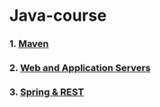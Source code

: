 # Java-course
### 1. [Maven](./maven) 
### 2. [Web and Application Servers](./webApp) 
### 3. [Spring & REST](./Spring%20&%20REST) 
